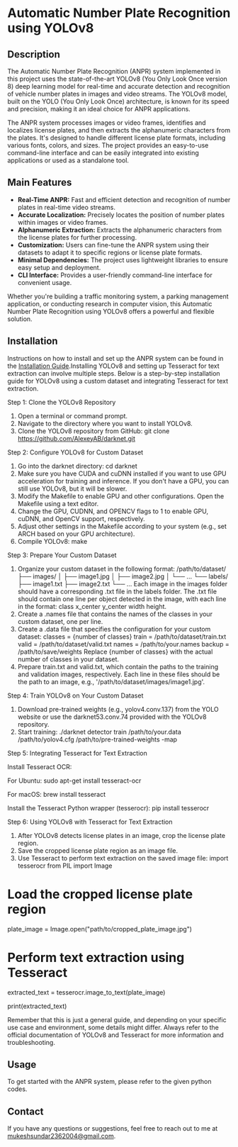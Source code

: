 # Automatic Number Plate Recognition using YOLOv8

## Description

The Automatic Number Plate Recognition (ANPR) system implemented in this project uses the state-of-the-art YOLOv8 (You Only Look Once version 8) deep learning model for real-time and accurate detection and recognition of vehicle number plates in images and video streams. The YOLOv8 model, built on the YOLO (You Only Look Once) architecture, is known for its speed and precision, making it an ideal choice for ANPR applications.

The ANPR system processes images or video frames, identifies and localizes license plates, and then extracts the alphanumeric characters from the plates. It's designed to handle different license plate formats, including various fonts, colors, and sizes. The project provides an easy-to-use command-line interface and can be easily integrated into existing applications or used as a standalone tool.

## Main Features

- **Real-Time ANPR:** Fast and efficient detection and recognition of number plates in real-time video streams.
- **Accurate Localization:** Precisely locates the position of number plates within images or video frames.
- **Alphanumeric Extraction:** Extracts the alphanumeric characters from the license plates for further processing.
- **Customization:** Users can fine-tune the ANPR system using their datasets to adapt it to specific regions or license plate formats.
- **Minimal Dependencies:** The project uses lightweight libraries to ensure easy setup and deployment.
- **CLI Interface:** Provides a user-friendly command-line interface for convenient usage.

Whether you're building a traffic monitoring system, a parking management application, or conducting research in computer vision, this Automatic Number Plate Recognition using YOLOv8 offers a powerful and flexible solution.

## Installation

Instructions on how to install and set up the ANPR system can be found in the [Installation Guide](link/to/installation/guide).Installing YOLOv8 and setting up Tesseract for text extraction can involve multiple steps. Below is a step-by-step installation guide for YOLOv8 using a custom dataset and integrating Tesseract for text extraction.

Step 1: Clone the YOLOv8 Repository

1. Open a terminal or command prompt.
2. Navigate to the directory where you want to install YOLOv8.
3. Clone the YOLOv8 repository from GitHub: git clone https://github.com/AlexeyAB/darknet.git

Step 2: Configure YOLOv8 for Custom Dataset

1. Go into the darknet directory: cd darknet
2. Make sure you have CUDA and cuDNN installed if you want to use GPU acceleration for training and inference. If you don't have a GPU, you can still use YOLOv8, but it will be slower.
3. Modify the Makefile to enable GPU and other configurations. Open the Makefile using a text editor.
4. Change the GPU, CUDNN, and OPENCV flags to 1 to enable GPU, cuDNN, and OpenCV support, respectively.
5. Adjust other settings in the Makefile according to your system (e.g., set ARCH based on your GPU architecture).
6. Compile YOLOv8: make

Step 3: Prepare Your Custom Dataset

1. Organize your custom dataset in the following format:
/path/to/dataset/
├── images/
│   ├── image1.jpg
│   ├── image2.jpg
│   └── ...
└── labels/
    ├── image1.txt
    ├── image2.txt
    └── ...
Each image in the images folder should have a corresponding .txt file in the labels folder. The .txt file should contain one line per object detected in the image, with each line in the format: class x_center y_center width height.
2. Create a .names file that contains the names of the classes in your custom dataset, one per line.
3. Create a .data file that specifies the configuration for your custom dataset:
classes = {number of classes}
train = /path/to/dataset/train.txt
valid = /path/to/dataset/valid.txt
names = /path/to/your.names
backup = /path/to/save/weights
Replace {number of classes} with the actual number of classes in your dataset.
4. Prepare train.txt and valid.txt, which contain the paths to the training and validation images, respectively. Each line in these files should be the path to an image, e.g., '/path/to/dataset/images/image1.jpg'.

Step 4: Train YOLOv8 on Your Custom Dataset

1. Download pre-trained weights (e.g., yolov4.conv.137) from the YOLO website or use the darknet53.conv.74 provided with the YOLOv8 repository.
2. Start training: ./darknet detector train /path/to/your.data /path/to/yolov4.cfg /path/to/pre-trained-weights -map

Step 5: Integrating Tesseract for Text Extraction

Install Tesseract OCR:

For Ubuntu: sudo apt-get install tesseract-ocr

For macOS: brew install tesseract

Install the Tesseract Python wrapper (tesserocr): pip install tesserocr

Step 6: Using YOLOv8 with Tesseract for Text Extraction

1. After YOLOv8 detects license plates in an image, crop the license plate region.
2. Save the cropped license plate region as an image file.
3. Use Tesseract to perform text extraction on the saved image file:
import tesserocr
from PIL import Image

# Load the cropped license plate region
plate_image = Image.open("path/to/cropped_plate_image.jpg")

# Perform text extraction using Tesseract
extracted_text = tesserocr.image_to_text(plate_image)

print(extracted_text)

Remember that this is just a general guide, and depending on your specific use case and environment, some details might differ. Always refer to the official documentation of YOLOv8 and Tesseract for more information and troubleshooting.

## Usage

To get started with the ANPR system, please refer to the given python codes.

## Contact

If you have any questions or suggestions, feel free to reach out to me at [mukeshsundar2362004@gmail.com](mailto:mukeshsundar2362004@gmail.com).
